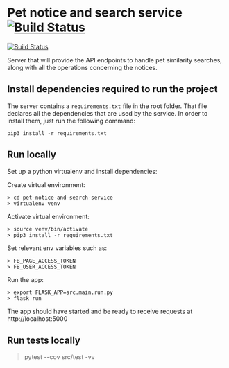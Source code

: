 # Pet notice and search service [![Build Status](https://app.travis-ci.com/PetMonitor/pet-notice-and-search-service.svg?branch=main)](https://app.travis-ci.com/PetMonitor/pet-notice-and-search-service)

[![Build Status](https://app.travis-ci.com/PetMonitor/pet-notice-and-search-service.svg?branch=main)](https://app.travis-ci.com/PetMonitor/pet-notice-and-search-service)

Server that will provide the API endpoints to handle pet similarity searches, along with all the operations concerning the notices.

## Install dependencies required to run the project

The server contains a `requirements.txt` file in the root folder. That file declares all the dependencies that are used by the service. In order to install them, just run the following command:

`pip3 install -r requirements.txt`

## Run locally

Set up a python virtualenv and install dependencies:

Create virtual environment:

    > cd pet-notice-and-search-service
    > virtualenv venv

Activate virtual environment:

    > source venv/bin/activate
    > pip3 install -r requirements.txt

Set relevant env variables such as:

    > FB_PAGE_ACCESS_TOKEN
    > FB_USER_ACCESS_TOKEN

Run the app:

    > export FLASK_APP=src.main.run.py
    > flask run

The app should have started and be ready to receive requests at http://localhost:5000

## Run tests locally

> pytest --cov src/test -vv
